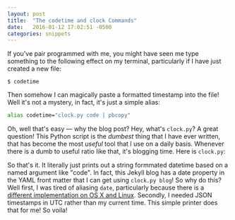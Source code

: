 ```yaml
---
layout: post
title:  "The codetime and clock Commands"
date:   2016-01-12 17:02:51 -0500
categories: snippets
---
```


If you've pair programmed with me, you might have seen me type something to the following effect on my terminal, particularly if I have just created a new file: 

    $ codetime 

Then somehow I can magically paste a formatted timestamp into the file! Well it's not a mystery, in fact, it's just a simple alias:

```bash
alias codetime="clock.py code | pbcopy"
```

Oh, well that's easy &mdash; why the blog post? Hey, what's `clock.py`? A great question! This Python script is the _dumbest_ thing that I have ever written, that has become the most _useful_ tool that I use on a daily basis. Whenever there is a dumb to useful ratio like that, it's blogging time. Here is `clock.py`:

<script src="https://gist.github.com/bbengfort/810d5fb2e5d4c839a1c1.js"></script>

So that's it. It literally just prints out a string formmated datetime based on a named argument like "code". In fact, this Jekyll blog has a date property in the YAML front matter that I can get using `clock.py blog`! So why do this? Well first, I was tired of aliasing `date`, particularly because there is a [different implementation on OS X and Linux](http://stackoverflow.com/questions/9804966/date-command-does-not-follow-linux-specifications-mac-os-x-lion). Secondly, I needed JSON timestamps in UTC rather than my current time. This simple printer does that for me! So voila!  
